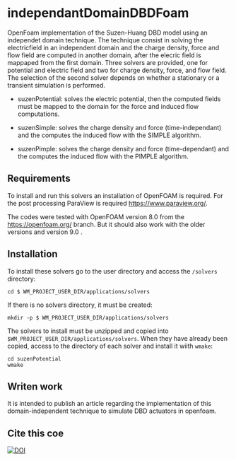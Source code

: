 # independantDomainDBDFoam
OpenFoam implementation of the Suzen-Huang DBD model using an independet domain technique. The technique consist in solving the electricfield in an independent domain and the charge density, force and flow field are computed in another domain, after the elecric field is mappaped from the first domain. Three solvers are provided, one for potential and electric field and two for charge density, force, and flow field. The selection of the second solver depends on whether a stationary or a transient simulation is performed.

* suzenPotential: solves the electric potential, then the computed fields must be mapped to  the domain for the force and induced flow computations.

* suzenSimple: solves the charge density and force (time-independant) and the computes the induced flow with the SIMPLE algorithm. 

* suzenPimple: solves the charge density and force (time-dependant) and the computes the induced flow with the PIMPLE algorithm. 

## Requirements

To install and run this solvers an installation of OpenFOAM is required. For the post processing ParaView is required https://www.paraview.org/. 

The codes were tested with OpenFOAM version 8.0 from the https://openfoam.org/ branch. But it should also work with the older versions and version 9.0 . 

## Installation

To install these solvers go to the user directory and access the ```/solvers``` directory:

```
cd $ WM_PROJECT_USER_DIR/applications/solvers
```

If there is no solvers directory, it must be created:

```
mkdir -p $ WM_PROJECT_USER_DIR/applications/solvers
```

The solvers to install must be unzipped and copied into ```$WM_PROJECT_USER_DIR/applications/solvers```. When they have already been copied, access to the directory of each solver and install it wiith ```wmake```:

```
cd suzenPotential
wmake 
```

## Writen work

It is intended to publish an article regarding the implementation of this domain-independent technique to simulate DBD actuators in openfoam.


## Cite this coe
[![DOI](https://zenodo.org/badge/358095687.svg)](https://zenodo.org/badge/latestdoi/358095687)


